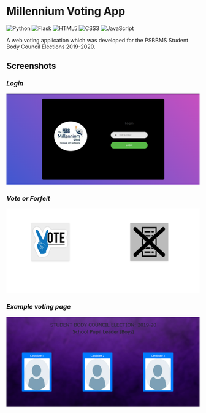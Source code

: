 # Millennium Voting App


![Python](https://img.shields.io/badge/python-3670A0?style=for-the-badge&logo=python&logoColor=ffdd54) ![Flask](https://img.shields.io/badge/flask-%23000.svg?style=for-the-badge&logo=flask&logoColor=white) ![HTML5](https://img.shields.io/badge/html5-%23E34F26.svg?style=for-the-badge&logo=html5&logoColor=white) ![CSS3](https://img.shields.io/badge/css3-%231572B6.svg?style=for-the-badge&logo=css3&logoColor=white) ![JavaScript](https://img.shields.io/badge/javascript-%23323330.svg?style=for-the-badge&logo=javascript&logoColor=%23F7DF1E)

A web voting application which was developed for the PSBBMS Student Body Council Elections 2019-2020.

## Screenshots

### *Login*
![login](/app_pics/login.png)

### *Vote or Forfeit*
![vote-forfeit](/app_pics/vote_forfeit.png)

### *Example voting page*
![eg](/app_pics/eg.png)
